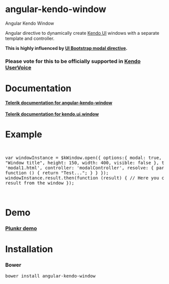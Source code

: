 <h1>angular-kendo-window</h1>

Angular Kendo Window

Angular directive to dynamically create <a target='_blank' href='http://kendoui.com'>Kendo UI</a> windows with a separate template and controller.

<b>This is highly influenced by <a target='_blank' href='http://angular-ui.github.io/bootstrap/#/modal'>UI Bootstrap modal directive</a>.</b>
<h3>Please vote for this to be officially supported in <a target='_blank' href='http://kendoui-feedback.telerik.com/forums/127393-telerik-kendo-ui-feedback/suggestions/11299620-angular-and-kendo-window'>Kendo UserVoice</a></h3>

<h1>Documentation</h1>
<h4><a target='_blank' href='http://docs.telerik.com/kendo-ui/AngularJS/how-to/window-service'>Telerik documentation for angular-kendo-window</a></h4>
<h4><a target='_blank' href='http://docs.telerik.com/kendo-ui/api/javascript/ui/window'>Telerik documentation for kendo.ui.window</a></h4>


<h1>Example</h1>
<pre>
 
   var windowInstance = $kWindow.open({
                       options:{
                         modal: true,
                         title: "Window title",
                         height: 150,
                         width: 400,
                         visible: false
                       },
                        templateUrl: 'modal1.html',
                        controller: 'modalController',
                        resolve: {
                            parameter1: function () {
                                return "Test...";
                            }
                        }
                    });
                    windowInstance.result.then(function (result) {
                        // Here you can get result from the window
                    });
 
</pre>
<h1>Demo</h1>

<h3>
<a target='_blank' href='http://plnkr.co/edit/6lyrblMhZ5ofuonmGoPZ?p=preview'>Plunkr demo</a>
</h3>

<h1>Installation</h1>
<h3>Bower</h3>
<pre>bower install angular-kendo-window</pre>

